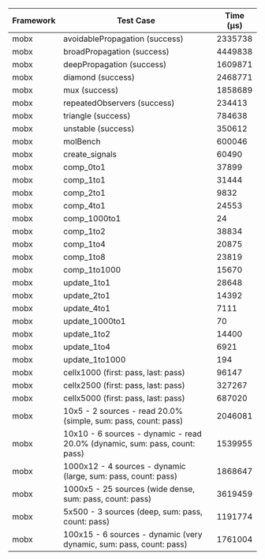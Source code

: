 | Framework | Test Case | Time (μs) |
| --- | --- | --- |
| mobx | avoidablePropagation (success) | 2335738 |
| mobx | broadPropagation (success) | 4449838 |
| mobx | deepPropagation (success) | 1609871 |
| mobx | diamond (success) | 2468771 |
| mobx | mux (success) | 1858689 |
| mobx | repeatedObservers (success) | 234413 |
| mobx | triangle (success) | 784638 |
| mobx | unstable (success) | 350612 |
| mobx | molBench | 600046 |
| mobx | create_signals | 60490 |
| mobx | comp_0to1 | 37899 |
| mobx | comp_1to1 | 31444 |
| mobx | comp_2to1 | 9832 |
| mobx | comp_4to1 | 24553 |
| mobx | comp_1000to1 | 24 |
| mobx | comp_1to2 | 38834 |
| mobx | comp_1to4 | 20875 |
| mobx | comp_1to8 | 23819 |
| mobx | comp_1to1000 | 15670 |
| mobx | update_1to1 | 28648 |
| mobx | update_2to1 | 14392 |
| mobx | update_4to1 | 7111 |
| mobx | update_1000to1 | 70 |
| mobx | update_1to2 | 14400 |
| mobx | update_1to4 | 6921 |
| mobx | update_1to1000 | 194 |
| mobx | cellx1000 (first: pass, last: pass) | 96147 |
| mobx | cellx2500 (first: pass, last: pass) | 327267 |
| mobx | cellx5000 (first: pass, last: pass) | 687020 |
| mobx | 10x5 - 2 sources - read 20.0% (simple, sum: pass, count: pass) | 2046081 |
| mobx | 10x10 - 6 sources - dynamic - read 20.0% (dynamic, sum: pass, count: pass) | 1539955 |
| mobx | 1000x12 - 4 sources - dynamic (large, sum: pass, count: pass) | 1868647 |
| mobx | 1000x5 - 25 sources (wide dense, sum: pass, count: pass) | 3619459 |
| mobx | 5x500 - 3 sources (deep, sum: pass, count: pass) | 1191774 |
| mobx | 100x15 - 6 sources - dynamic (very dynamic, sum: pass, count: pass) | 1761004 |
